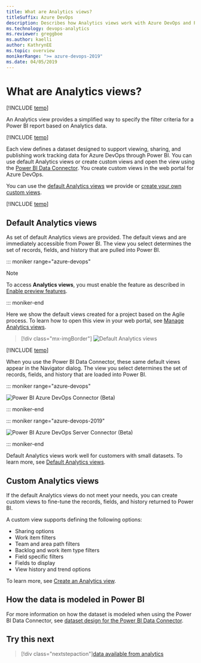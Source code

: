 ```yaml
---
title: What are Analytics views?
titleSuffix: Azure DevOps
description: Describes how Analytics views work with Azure DevOps and Power BI integration
ms.technology: devops-analytics
ms.reviewer: greggboe
ms.author: kaelli
author: KathrynEE
ms.topic: overview
monikerRange: ">= azure-devops-2019"
ms.date: 04/05/2019
---
```


# What are Analytics views?

[!INCLUDE [temp](../includes/version-azure-devops.md)]

<!--- Supports https://go.microsoft.com/fwlink/?linkid=865481  -->

An Analytics view provides a simplified way to specify the filter criteria for a Power BI report based on Analytics data.

[!INCLUDE [temp](includes/analytics-views-warning.md)]

Each view defines a dataset designed to support viewing, sharing, and publishing work tracking data for Azure DevOps through Power BI. You can use default Analytics views or create custom views and open the view using the [Power BI Data Connector](data-connector-connect.md). You create custom views in the web portal for Azure DevOps.

You can use the [default Analytics views](analytics-default-views.md) we provide or [create your own custom views](analytics-views-create.md).

[!INCLUDE [temp](../includes/boards-disabled.md)]

## Default Analytics views

As set of default Analytics views are provided. The default views and are immediately accessible from Power BI. The view you select determines the set of records, fields, and history that are pulled into Power BI.

::: moniker range="azure-devops"

> [!NOTE]  
> To access <strong>Analytics views</strong>, you must enable the feature as described in [Enable preview features](/azure/devops/project/navigation/preview-features).

::: moniker-end

Here we show the default views created for a project based on the Agile process. To learn how to open this view in your web portal, see [Manage Analytics views](analytics-views-manage.md).

> [!div class="mx-imgBorder"]
> ![Default Analytics views](./media/default-views/default-views.png)

[!INCLUDE [temp](../includes/analytics-image-differences.md)]

When you use the Power BI Data Connector, these same default views appear in the Navigator dialog. The view you select determines the set of records, fields, and history that are loaded into Power BI.

::: moniker range="azure-devops"

![Power BI Azure DevOps Connector (Beta)](media/pbi-getstarted-123.png)

::: moniker-end

::: moniker range="azure-devops-2019"

![Power BI Azure DevOps Server Connector (Beta)](media/pbi-getstarted-123-onprem.png)

::: moniker-end

Default Analytics views work well for customers with small datasets. To learn more, see [Default Analytics views](analytics-default-views.md).

## Custom Analytics views

If the default Analytics views do not meet your needs, you can create custom views to fine-tune the records, fields, and history returned to Power BI.

A custom view supports defining the following options:

- Sharing options
- Work item filters
- Team and area path filters
- Backlog and work item type filters
- Field specific filters
- Fields to display
- View history and trend options

To learn more, see [Create an Analytics view](./analytics-views-create.md).

## How the data is modeled in Power BI

For more information on how the dataset is modeled when using the Power BI Data Connector, see [dataset design for the Power BI Data Connector](data-connector-dataset.md).

<a id="q-a"> </a>

## Try this next

> [!div class="nextstepaction"][data available from analytics](data-available-in-analytics.md)
